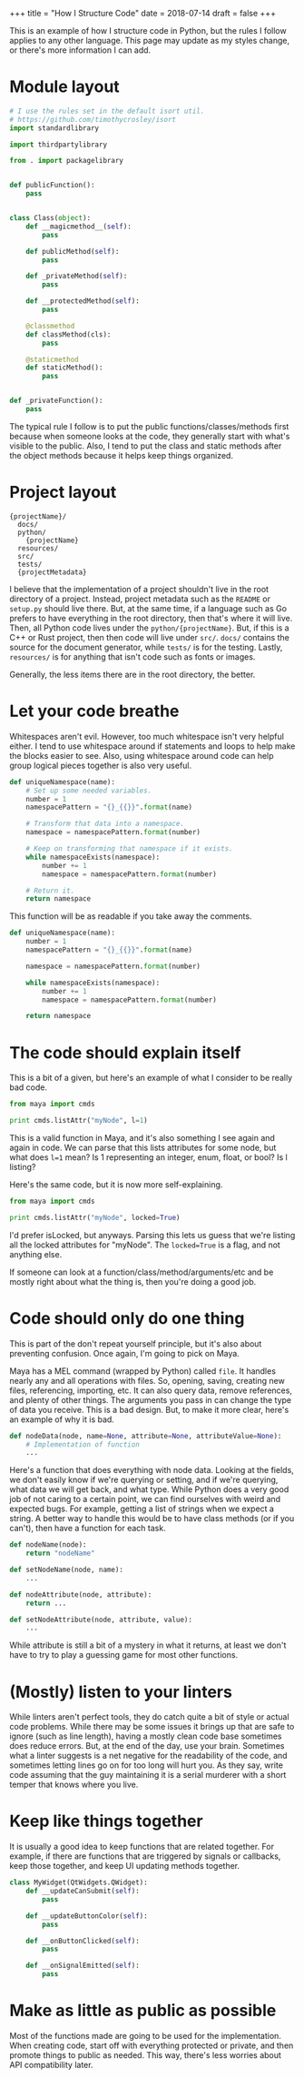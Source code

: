 +++
title = "How I Structure Code"
date = 2018-07-14
draft = false
+++

This is an example of how I structure code in Python, but the rules I follow applies to any other language. This page may update as my styles change, or there's more information I can add.

# Module layout

```python
# I use the rules set in the default isort util.
# https://github.com/timothycrosley/isort
import standardlibrary

import thirdpartylibrary

from . import packagelibrary


def publicFunction():
    pass


class Class(object):
    def __magicmethod__(self):
        pass

    def publicMethod(self):
        pass

    def _privateMethod(self):
        pass

    def __protectedMethod(self):
        pass

    @classmethod
    def classMethod(cls):
        pass

    @staticmethod
    def staticMethod():
        pass


def _privateFunction():
    pass
```

The typical rule I follow is to put the public functions/classes/methods first because when someone looks at the code, they generally start with what's visible to the public. Also, I tend to put the class and static methods after the object methods because it helps keep things organized.

# Project layout

```
{projectName}/
  docs/
  python/
    {projectName}
  resources/
  src/
  tests/
  {projectMetadata}
```

I believe that the implementation of a project shouldn't live in the root directory of a project. Instead, project metadata such as the `README` or `setup.py` should live there. But, at the same time, if a language such as Go prefers to have everything in the root directory, then that's where it will live. Then, all Python code lives under the `python/{projectName}`. But, if this is a C++ or Rust project, then then code will live under `src/`. `docs/` contains the source for the document generator, while `tests/` is for the testing. Lastly, `resources/` is for anything that isn't code such as fonts or images.

Generally, the less items there are in the root directory, the better.

# Let your code breathe

Whitespaces aren't evil. However, too much whitespace isn't very helpful either. I tend to use whitespace around if statements and loops to help make the blocks easier to see. Also, using whitespace around code can help group logical pieces together is also very useful.

```python
def uniqueNamespace(name):
    # Set up some needed variables.
    number = 1
    namespacePattern = "{}_{{}}".format(name)

    # Transform that data into a namespace.
    namespace = namespacePattern.format(number)

    # Keep on transforming that namespace if it exists.
    while namespaceExists(namespace):
        number += 1
        namespace = namespacePattern.format(number)

    # Return it.
    return namespace
```

This function will be as readable if you take away the comments.

```python
def uniqueNamespace(name):
    number = 1
    namespacePattern = "{}_{{}}".format(name)

    namespace = namespacePattern.format(number)

    while namespaceExists(namespace):
        number += 1
        namespace = namespacePattern.format(number)

    return namespace
```

# The code should explain itself

This is a bit of a given, but here's an example of what I consider to be really bad code.

```python
from maya import cmds

print cmds.listAttr("myNode", l=1)
```

This is a valid function in Maya, and it's also something I see again and again in code. We can parse that this lists attributes for some node, but what does `l=1` mean? Is 1 representing an integer, enum, float, or bool? Is l listing?

Here's the same code, but it is now more self-explaining.

```python
from maya import cmds

print cmds.listAttr("myNode", locked=True)
```

I'd prefer isLocked, but anyways. Parsing this lets us guess that we're listing all the locked attributes for "myNode". The `locked=True` is a flag, and not anything else.

If someone can look at a function/class/method/arguments/etc and be mostly right about what the thing is, then you're doing a good job.

# Code should only do one thing

This is part of the don't repeat yourself principle, but it's also about preventing confusion. Once again, I'm going to pick on Maya.

Maya has a MEL command (wrapped by Python) called `file`. It handles nearly any and all operations with files. So, opening, saving, creating new files, referencing, importing, etc. It can also query data, remove references, and plenty of other things. The arguments you pass in can change the type of data you receive. This is a bad design. But, to make it more clear, here's an example of why it is bad.

```python
def nodeData(node, name=None, attribute=None, attributeValue=None):
    # Implementation of function
    ...
```

Here's a function that does everything with node data. Looking at the fields, we don't easily know if we're querying or setting, and if we're querying, what data we will get back, and what type. While Python does a very good job of not caring to a certain point, we can find ourselves with weird and expected bugs. For example, getting a list of strings when we expect a string. A better way to handle this would be to have class methods (or if you can't), then have a function for each task.

```python
def nodeName(node):
    return "nodeName"

def setNodeName(node, name):
    ...

def nodeAttribute(node, attribute):
    return ...

def setNodeAttribute(node, attribute, value):
    ...
```

While attribute is still a bit of a mystery in what it returns, at least we don't have to try to play a guessing game for most other functions.

# (Mostly) listen to your linters

While linters aren't perfect tools, they do catch quite a bit of style or actual code problems. While there may be some issues it brings up that are safe to ignore (such as line length), having a mostly clean code base sometimes does reduce errors. But, at the end of the day, use your brain. Sometimes what a linter suggests is a net negative for the readability of the code, and sometimes letting lines go on for too long will hurt you. As they say, write code assuming that the guy maintaining it is a serial murderer with a short temper that knows where you live.

# Keep like things together

It is usually a good idea to keep functions that are related together. For example, if there are functions that are triggered by signals or callbacks, keep those together, and keep UI updating methods together.

```python
class MyWidget(QtWidgets.QWidget):
    def __updateCanSubmit(self):
        pass

    def __updateButtonColor(self):
        pass

    def __onButtonClicked(self):
        pass

    def __onSignalEmitted(self):
        pass
```

# Make as little as public as possible

Most of the functions made are going to be used for the implementation. When creating code, start off with everything protected or private, and then promote things to public as needed. This way, there's less worries about API compatibility later.
